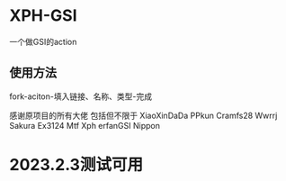 # XPH-GSI
一个做GSI的action  

## 使用方法
fork-aciton-填入链接、名称、类型-完成

感谢原项目的所有大佬 包括但不限于 XiaoXinDaDa PPkun Cramfs28 Wwrrj Sakura Ex3124 Mtf Xph erfanGSI Nippon
# 2023.2.3测试可用
